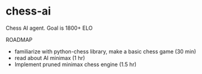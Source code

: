 # chess-ai


Chess AI agent. Goal is 1800+ ELO

ROADMAP 

- familiarize with python-chess library, make a basic chess game (30 min)
- read about AI minimax (1 hr)
- Implement pruned minimax chess engine (1.5 hr)



